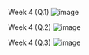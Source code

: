 Week 4 (Q.1) ![image](https://user-images.githubusercontent.com/125014091/226159480-76b3986c-5d86-4b95-9aa2-7440fb96aa68.png)

Week 4 (Q.2) ![image](https://user-images.githubusercontent.com/125014091/226159500-27a3a70f-2c41-470d-ab77-c4cf5a3cf74f.png)

Week 4 (Q.3) ![image](https://user-images.githubusercontent.com/125014091/226159517-161af586-7233-4a96-a8bd-9a80a2c735b8.png)

